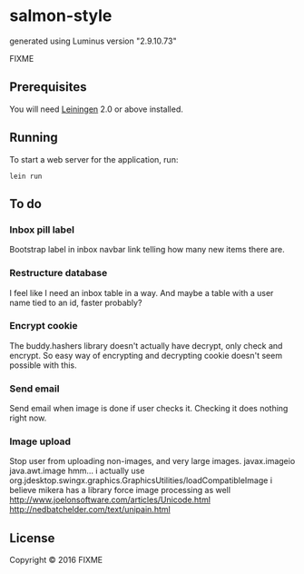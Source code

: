 # salmon-style

generated using Luminus version "2.9.10.73"

FIXME

## Prerequisites

You will need [Leiningen][1] 2.0 or above installed.

[1]: https://github.com/technomancy/leiningen

## Running

To start a web server for the application, run:

    lein run

## To do
### Inbox pill label
Bootstrap label in inbox navbar link telling how many new items there are.
### Restructure database
I feel like I need an inbox table in a way. And maybe a table with a user name tied to an id, faster probably?
### Encrypt cookie
The buddy.hashers library doesn't actually have decrypt, only check and encrypt. So easy way of encrypting and
decrypting cookie doesn't seem possible with this.
### Send email
Send email when image is done if user checks it. Checking it does nothing right now.
### Image upload
Stop user from uploading non-images, and very large images.
<timvisher> javax.imageio
<timvisher> java.awt.image
<timvisher> hmm… i actually use org.jdesktop.swingx.graphics.GraphicsUtilities/loadCompatibleImage
<timvisher> i believe mikera has a library force image processing as well
http://www.joelonsoftware.com/articles/Unicode.html
http://nedbatchelder.com/text/unipain.html
## License
Copyright © 2016 FIXME
